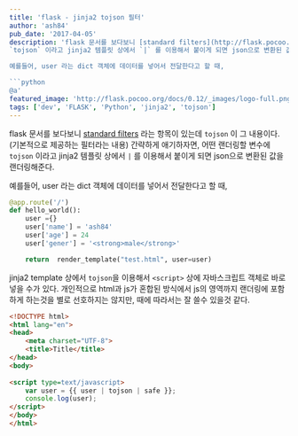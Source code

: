 ```yaml
---
title: 'flask - jinja2 tojson 필터'
author: 'ash84'
pub_date: '2017-04-05'
description: 'flask 문서를 보다보니 [standard filters](http://flask.pocoo.org/docs/0.12/templating/#standard-filters) 라는 항목이 있는데 `tojson` 이 그 내용이다.(기본적으로 제공하는 필터라는 내용) 간략하게 애기하자면, 어떤 랜더링할 변수에
`tojson` 이라고 jinja2 템플릿 상에서 `|` 를 이용해서 붙이게 되면 json으로 변환된 값을 랜더링해준다. 

예를들어, user 라는 dict 객체에 데이터를 넣어서 전달한다고 할 때, 

```python 
@a'
featured_image: 'http://flask.pocoo.org/docs/0.12/_images/logo-full.png'
tags: ['dev', 'FLASK', 'Python', 'jinja2', 'tojson']
---
```



flask 문서를 보다보니 [standard filters](http://flask.pocoo.org/docs/0.12/templating/#standard-filters) 라는 항목이 있는데 `tojson` 이 그 내용이다.(기본적으로 제공하는 필터라는 내용) 간략하게 애기하자면, 어떤 랜더링할 변수에
`tojson` 이라고 jinja2 템플릿 상에서 `|` 를 이용해서 붙이게 되면 json으로 변환된 값을 랜더링해준다. 

예를들어, user 라는 dict 객체에 데이터를 넣어서 전달한다고 할 때, 

```python 
@app.route('/')
def hello_world():
    user ={}
    user['name'] = 'ash84'
    user['age'] = 24
    user['gener'] = '<strong>male</strong>'

    return  render_template("test.html", user=user)
```

jinja2 template 상에서 `tojson`을 이용해서 `<script>` 상에 자바스크립트 객체로 바로 넣을 수가 있다. 개인적으로 html과 js가 혼합된 방식에서 js의 영역까지 랜더링에 포함하게 하는것을 별로 선호하지는 않지만, 때에 따라서는 잘 쓸수 있을것 같다. 

```html
<!DOCTYPE html>
<html lang="en">
<head>
    <meta charset="UTF-8">
    <title>Title</title>
</head>
<body>
 
<script type=text/javascript>
    var user = {{ user | tojson | safe }};
    console.log(user);
</script>
</body>
</html>
```
 
